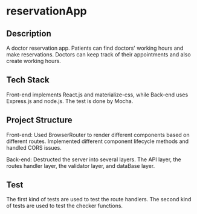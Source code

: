 # reservationApp

## Description

A doctor reservation app. Patients can find doctors' working hours and make reservations. Doctors
can keep track of their appointments and also create working hours.

## Tech Stack

Front-end implements React.js and materialize-css, while Back-end uses Express.js and node.js. The test is done by Mocha.

## Project Structure

Front-end: Used BrowserRouter to render different components based on different routes. Implemented different
component lifecycle methods and handled CORS issues.

Back-end: Destructed the server into several layers. The API layer, the routes handler layer, the validator layer,
and dataBase layer.

## Test

The first kind of tests are used to test the route handlers. The second kind of tests are used to test the checker functions.
